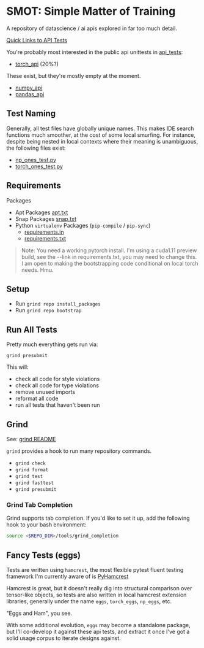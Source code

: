 # SMOT: Simple Matter of Training

A repository of datascience / ai apis explored in far too much detail.

[Quick Links to API Tests](API.md)

You're probably most interested in the public api unittests in [api_tests](smot/api_tests):
  * [torch_api](smot/api_tests/torch_api) (20%?)

These exist, but they're mostly empty at the moment.
  * [numpy_api](smot/api_tests/numpy_api)
  * [pandas_api](smot/api_tests/pandas_api)
 
## Test Naming

Generally, all test files have globally unique names. This makes IDE search functions
much smoother, at the cost of some local smurfing. For instance, despite being nested
in local contexts where their meaning is unambiguous, the following files exist:
  * [np_ones_test.py](smot/api_tests/numpy_api/creation/np_ones_test.py)
  * [torch_ones_test.py](smot/api_tests/torch_api/creation/torch_ones_test.py)

## Requirements

Packages
  * Apt Packages [apt.txt](apt.txt)
  * Snap Packages [snap.txt](snap.txt)
  * Python `virtualenv` Packages (`pip-compile` / `pip-sync`)
    - [requirements.in](requirements.in)
    - [requirements.txt](requirements.txt)


> Note: You need a working pytorch install. I'm using a cuda1.11 preview build,
> see the --link in requirements.txt, you may need to change this. I am open
> to making the bootstrapping code conditional on local torch needs. Hmu.
    


## Setup

  * Run `grind repo install_packages`
  * Run `grind repo bootstrap`

## Run All Tests

Pretty much everything gets run via:

`grind presubmit`

This will:
  * check all code for style violations
  * check all code for type violations
  * remove unused imports
  * reformat all code
  * run all tests that haven't been run


## Grind

See: [grind README](commands/README.md)

`grind` provides a hook to run many repository commands.

  * `grind check`
  * `grind format`
  * `grind test`
  * `grind fasttest`
  * `grind presubmit`

### Grind Tab Completion

Grind supports tab completion. If you'd like to set it up, add the following hook
to your bash environment:

```bash
source <$REPO_DIR>/tools/grind_completion
```


## Fancy Tests (eggs)

Tests are written using `hamcrest`, the most flexible pytest fluent testing framework I'm currently aware of
is [PyHamcrest](https://github.com/hamcrest/PyHamcrest)

Hamcrest is great, but it doesn't really dig into structural comparison
over tensor-like objects, so tests are also written in local hamcrest
extension libraries,  generally under the name `eggs`, `torch_eggs`, `np_eggs`, etc.

"Eggs and Ham", you see.

With some additional evolution, `eggs` may become a standalone package,
but I'll co-develop it against these api tests, and extract it once
I've got a solid usage corpus to iterate designs against.
